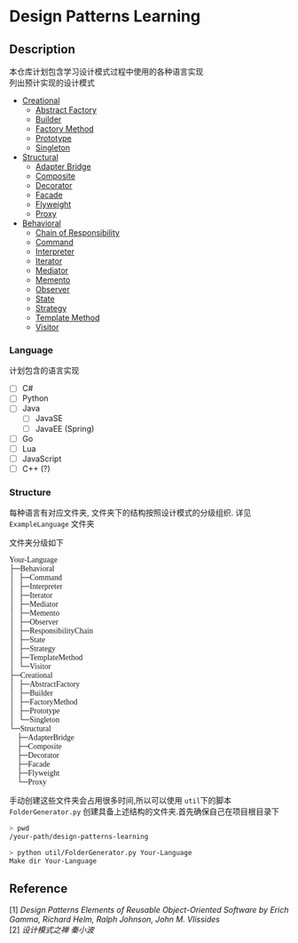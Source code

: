 # Design Patterns Learning 



## Description

本仓库计划包含学习设计模式过程中使用的各种语言实现  
列出预计实现的设计模式

- [Creational](doc/Creational.md)
  - [Abstract Factory](doc/abstract-factory.md)  
  - [Builder](doc/Builder.md)
  - [Factory Method](doc/FactoryMethod.md)  
  - [Prototype](doc/Prototype.md)
  - [Singleton](doc/Singleton.md)
- [Structural](doc/Structural.md)
  - [Adapter Bridge](doc/AdapterBridge.md)
  - [Composite](doc/Composite.md)
  - [Decorator](doc/Decorator.md)
  - [Facade](doc/Facade.md)
  - [Flyweight](doc/Flyweight.md)
  - [Proxy](doc/Proxy.md)
- [Behavioral](doc/Behavioral.md)
  - [Chain of Responsibility](doc/ResponsibilityChain.md)
  - [Command](doc/Command.md)
  - [Interpreter](doc/Interpreter.md)
  - [Iterator](doc/Iterator.md)
  - [Mediator](doc/Mediator.md)
  - [Memento](doc/Memento.md)
  - [Observer](doc/Observer.md)
  - [State](doc/State.md)
  - [Strategy](doc/Strategy.md)
  - [Template Method](doc/TemplateMethod.md)
  - [Visitor](doc/Visitor.md)

### Language

计划包含的语言实现

- [ ] C# 
- [ ] Python
- [ ] Java
  - [ ] JavaSE
  - [ ] JavaEE (Spring)
- [ ] Go
- [ ] Lua
- [ ] JavaScript
- [ ] C++ (?)

### Structure

每种语言有对应文件夹, 文件夹下的结构按照设计模式的分级组织. 详见 `ExampleLanguage` 文件夹

文件夹分级如下

<pre style="font-family: 'FiraCode NF'; font-variant-ligatures: common-ligatures iscretionary-ligatures historical-ligatures;">
Your-Language
├─Behavioral
│  ├─Command
│  ├─Interpreter
│  ├─Iterator
│  ├─Mediator
│  ├─Memento
│  ├─Observer
│  ├─ResponsibilityChain
│  ├─State
│  ├─Strategy
│  ├─TemplateMethod
│  └─Visitor
├─Creational
│  ├─AbstractFactory
│  ├─Builder
│  ├─FactoryMethod
│  ├─Prototype
│  └─Singleton
└─Structural
    ├─AdapterBridge
    ├─Composite
    ├─Decorator
    ├─Facade
    ├─Flyweight
    └─Proxy
</pre>

手动创建这些文件夹会占用很多时间,所以可以使用 `util`下的脚本 `FolderGenerator.py` 创建具备上述结构的文件夹.首先确保自己在项目根目录下
```bash
> pwd
/your-path/design-patterns-learning

> python util/FolderGenerator.py Your-Language
Make dir Your-Language
```

## Reference

[1] *Design Patterns Elements of Reusable Object-Oriented Software by Erich Gamma, Richard Helm, Ralph Johnson, John M. Vlissides*  
[2] *设计模式之禅 秦小波*